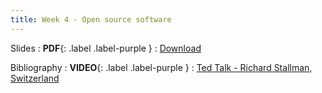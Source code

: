 ```yaml
---
title: Week 4 - Open source software
---
```


Slides
: **PDF**{: .label .label-purple }
  : [Download](/assets/pdfs/Digital%20Commons%20and%20Public%20Policy%20-%20Week%201.pdf)

Bibliography
: **VIDEO**{: .label .label-purple }
  : [Ted Talk - Richard Stallman, Switzerland](https://www.youtube.com/watch?v=Ag1AKIl_2GM)

